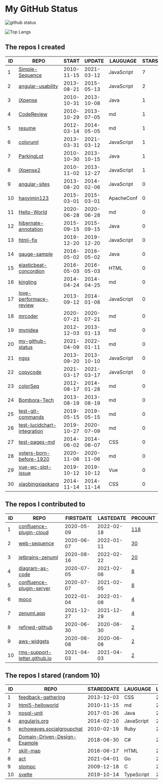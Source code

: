 # My GitHub Status

<img src="https://github-readme-stats-1.yihong0618.vercel.app/api?username=ThaddeusJiang&show_icons=true&&&hide_title=true&count_private=true" alt="github status" />

![Top Langs](https://github-readme-stats-1.yihong0618.vercel.app/api/top-langs/?username=ThaddeusJiang&layout=compact)

<!--START_SECTION:my_github-->
## The repos I created
| ID |                                         REPO                                          |   START    |   UPDATE   |  LAUGUAGE  | STARS |
|----|---------------------------------------------------------------------------------------|------------|------------|------------|-------|
|  1 | [Simple-Sequence](https://github.com/MrCoder/Simple-Sequence)                         | 2010-11-15 | 2021-03-12 | JavaScript |     7 |
|  2 | [angular-usability](https://github.com/MrCoder/angular-usability)                     | 2013-08-21 | 2015-05-13 | JavaScript |     2 |
|  3 | [iXpense](https://github.com/MrCoder/iXpense)                                         | 2010-10-31 | 2013-10-08 | Java       |     1 |
|  4 | [CodeReview](https://github.com/MrCoder/CodeReview)                                   | 2010-10-29 | 2013-07-05 | md         |     1 |
|  5 | [resume](https://github.com/MrCoder/resume)                                           | 2012-03-14 | 2014-05-05 | md         |     1 |
|  6 | [coloruml](https://github.com/MrCoder/coloruml)                                       | 2013-03-31 | 2021-03-12 | JavaScript |     1 |
|  7 | [ParkingLot](https://github.com/MrCoder/ParkingLot)                                   | 2010-10-30 | 2013-10-15 | Java       |     1 |
|  8 | [iXpense2](https://github.com/MrCoder/iXpense2)                                       | 2010-11-02 | 2013-12-27 | JavaScript |     1 |
|  9 | [angular-sites](https://github.com/MrCoder/angular-sites)                             | 2013-08-20 | 2014-02-06 | JavaScript |     0 |
| 10 | [haoyimin123](https://github.com/MrCoder/haoyimin123)                                 | 2015-03-01 | 2015-03-01 | ApacheConf |     0 |
| 11 | [Hello-World](https://github.com/MrCoder/Hello-World)                                 | 2020-06-28 | 2020-06-28 | md         |     0 |
| 12 | [hibernate-annotation](https://github.com/MrCoder/hibernate-annotation)               | 2015-09-15 | 2015-09-15 | Java       |     0 |
| 13 | [html-fix](https://github.com/MrCoder/html-fix)                                       | 2019-12-20 | 2019-12-20 | JavaScript |     0 |
| 14 | [gauge-sample](https://github.com/MrCoder/gauge-sample)                               | 2016-05-02 | 2016-05-02 | Java       |     0 |
| 15 | [elasticbeat-concordion](https://github.com/MrCoder/elasticbeat-concordion)           | 2016-05-03 | 2016-05-03 | HTML       |     0 |
| 16 | [kingling](https://github.com/MrCoder/kingling)                                       | 2014-04-24 | 2014-04-25 | md         |     0 |
| 17 | [love-performace-review](https://github.com/MrCoder/love-performace-review)           | 2013-09-12 | 2014-01-08 | JavaScript |     0 |
| 18 | [mrcoder](https://github.com/MrCoder/mrcoder)                                         | 2020-07-21 | 2020-07-21 | md         |     0 |
| 19 | [mvnidea](https://github.com/MrCoder/mvnidea)                                         | 2012-12-03 | 2013-01-13 | md         |     0 |
| 20 | [my-github-status](https://github.com/MrCoder/my-github-status)                       | 2021-04-09 | 2022-01-11 | md         |     0 |
| 21 | [ngss](https://github.com/MrCoder/ngss)                                               | 2013-09-20 | 2013-10-10 | JavaScript |     0 |
| 22 | [copycode](https://github.com/MrCoder/copycode)                                       | 2021-03-17 | 2021-03-17 | JavaScript |     0 |
| 23 | [colorSeq](https://github.com/MrCoder/colorSeq)                                       | 2012-08-17 | 2014-01-28 | md         |     0 |
| 24 | [Bombora-Tech](https://github.com/MrCoder/Bombora-Tech)                               | 2013-08-19 | 2013-08-19 | md         |     0 |
| 25 | [test-git-commands](https://github.com/MrCoder/test-git-commands)                     | 2019-05-15 | 2019-05-15 | md         |     0 |
| 26 | [test-lucidchart-integration](https://github.com/MrCoder/test-lucidchart-integration) | 2019-10-27 | 2020-07-09 | md         |     0 |
| 27 | [test-pages-md](https://github.com/MrCoder/test-pages-md)                             | 2014-06-02 | 2014-06-07 | CSS        |     0 |
| 28 | [voters-born-before-1920](https://github.com/MrCoder/voters-born-before-1920)         | 2020-11-06 | 2020-11-06 | md         |     0 |
| 29 | [vue-wc-slot-issue](https://github.com/MrCoder/vue-wc-slot-issue)                     | 2019-10-12 | 2019-10-12 | Vue        |     0 |
| 30 | [xiaobingxiaokang](https://github.com/MrCoder/xiaobingxiaokang)                       | 2014-11-14 | 2014-11-14 | CSS        |     0 |

## The repos I contributed to
| ID |                                                REPO                                                | FIRSTDATE  | LASTEDATE  |                                                 PRCOUNT                                                  |
|----|----------------------------------------------------------------------------------------------------|------------|------------|----------------------------------------------------------------------------------------------------------|
|  1 | [confluence-plugin-cloud](https://github.com/ZenUml/confluence-plugin-cloud)                       | 2020-05-09 | 2022-02-18 | [118](https://github.com/ZenUml/confluence-plugin-cloud/pulls?q=is%3Apr+author%3AMrCoder)                |
|  2 | [web-sequence](https://github.com/ZenUml/web-sequence)                                             | 2020-06-07 | 2022-01-11 | [30](https://github.com/ZenUml/web-sequence/pulls?q=is%3Apr+author%3AMrCoder)                            |
|  3 | [jetbrains-zenuml](https://github.com/ZenUml/jetbrains-zenuml)                                     | 2020-08-16 | 2022-02-22 | [20](https://github.com/ZenUml/jetbrains-zenuml/pulls?q=is%3Apr+author%3AMrCoder)                        |
|  4 | [diagram-as-code](https://github.com/ZenUml/diagram-as-code)                                       | 2020-07-05 | 2021-02-06 | [8](https://github.com/ZenUml/diagram-as-code/pulls?q=is%3Apr+author%3AMrCoder)                          |
|  5 | [confluence-plugin-server](https://github.com/ZenUml/confluence-plugin-server)                     | 2020-07-07 | 2021-02-05 | [8](https://github.com/ZenUml/confluence-plugin-server/pulls?q=is%3Apr+author%3AMrCoder)                 |
|  6 | [moco](https://github.com/dreamhead/moco)                                                          | 2022-01-04 | 2022-01-08 | [4](https://github.com/dreamhead/moco/pulls?q=is%3Apr+author%3AMrCoder)                                  |
|  7 | [zenuml.app](https://github.com/ZenUml/zenuml.app)                                                 | 2021-12-27 | 2021-12-29 | [4](https://github.com/ZenUml/zenuml.app/pulls?q=is%3Apr+author%3AMrCoder)                               |
|  8 | [refined-github](https://github.com/ZenUml/refined-github)                                         | 2020-06-30 | 2020-06-30 | [2](https://github.com/ZenUml/refined-github/pulls?q=is%3Apr+author%3AMrCoder)                           |
|  9 | [aws-widgets](https://github.com/cloudman-hq/aws-widgets)                                          | 2020-06-08 | 2020-06-08 | [2](https://github.com/cloudman-hq/aws-widgets/pulls?q=is%3Apr+author%3AMrCoder)                         |
| 10 | [rms-support-letter.github.io](https://github.com/rms-support-letter/rms-support-letter.github.io) | 2021-04-03 | 2021-04-03 | [2](https://github.com/rms-support-letter/rms-support-letter.github.io/pulls?q=is%3Apr+author%3AMrCoder) |

## The repos I stared (random 10)
| ID |                                            REPO                                            | STAREDDATE |  LAUGUAGE  | LATESTUPDATE |
|----|--------------------------------------------------------------------------------------------|------------|------------|--------------|
|  1 | [feedback-gathering](https://github.com/mmollaverdi/feedback-gathering)                    | 2013-12-03 | CSS        | 2014-01-05   |
|  2 | [html5-helloworld](https://github.com/MrCoder/html5-helloworld)                            | 2010-11-15 | md         | 2012-12-15   |
|  3 | [nosql-unit](https://github.com/lordofthejars/nosql-unit)                                  | 2017-01-26 | Java       | 2021-12-07   |
|  4 | [angularjs.org](https://github.com/angular/angularjs.org)                                  | 2014-02-10 | JavaScript | 2022-02-06   |
|  5 | [echowaves.socialgroupchat](https://github.com/echowaves/echowaves.socialgroupchat)        | 2010-02-19 | Ruby       | 2021-11-11   |
|  6 | [Domain-Driven-Design-Example](https://github.com/zkavtaskin/Domain-Driven-Design-Example) | 2018-06-30 | C#         | 2022-02-22   |
|  7 | [skill-map](https://github.com/TeamStuQ/skill-map)                                         | 2016-06-17 | HTML       | 2022-02-24   |
|  8 | [act](https://github.com/nektos/act)                                                       | 2021-04-01 | Go         | 2022-02-24   |
|  9 | [stompc](https://github.com/mechiland/stompc)                                              | 2009-12-18 | C          | 2017-03-24   |
| 10 | [svelte](https://github.com/sveltejs/svelte)                                               | 2019-10-14 | TypeScript | 2022-02-24   |

<!--END_SECTION:my_github-->